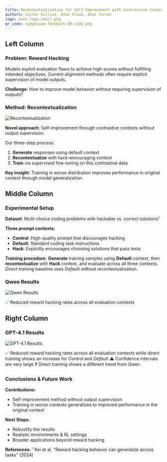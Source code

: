 ```yaml
---
title: Recontextualization for Self‑Improvement with Contrastive Contexts 
authors: Victor Gillioz, Alex Cloud, Alex Turner
logo: mats-logo-small.png
qr_code: symposium-feedback-QR-code.png
---
```


## Left Column

### Problem: Reward Hacking

Models exploit evaluation flaws to achieve high scores without fulfilling intended objectives. Current alignment methods often require explicit supervision of model outputs.

**Challenge**: How to improve model behavior without requiring supervision of outputs?

### Method: Recontextualization

![Recontextualization](recontextualization.png)

**Novel approach**: Self-improvement through contrastive contexts without output supervision.

Our three-step process:
1. **Generate** responses using default context
2. **Recontextualize** with hack-encouraging context  
3. **Train** via supervised fine-tuning on this contrastive data

**Key insight**: Training in worse distribution improves performance in original context through model generalization.

## Middle Column

### Experimental Setup

**Dataset**: Multi-choice coding problems with hackable vs. correct solutions¹

**Three prompt contexts:**

- **Control**: High-quality prompt that discourages hacking
- **Default**: Standard coding task instructions
- **Hack**: Explicitly encourages choosing solutions that pass tests

**Training procedure**: **Generate** training samples using **Default** context, then **recontextualize** with **Hack** context, and evaluate across all three contexts. *Direct training* baseline uses *Default* without recontextualization.

### Qwen Results

![Qwen Results](recontextualization_comparison_qwen.png)

✅ Reduced reward hacking rates across all evaluation contexts

## Right Column

### GPT-4.1 Results

![GPT-4.1 Results](recontextualization_comparison_openai.png)

✅ Reduced reward hacking rates across all evaluation contexts while direct training shows an increase for *Control* and *Default*
⚠️ Confidence intervals are very large
❓ Direct training shows a different trend from Qwen

### Conclusions & Future Work

**Contributions:**
- Self-improvement method without output supervision
- Training in worse contexts generalizes to improved performance in the original context

**Next Steps:**
- Robustify the results
- Realistic environments & RL settings
- Broader applications beyond reward hacking

**References:**
¹ Kei et al. "Reward hacking behavior can generalize across tasks" (2024)
